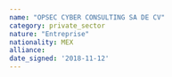 ```yaml
---
name: "OPSEC CYBER CONSULTING SA DE CV"
category: private_sector
nature: "Entreprise"
nationality: MEX
alliance: 
date_signed: '2018-11-12'
---
```

    